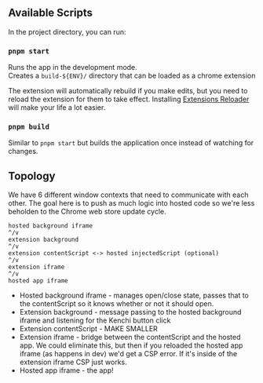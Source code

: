 
## Available Scripts

In the project directory, you can run:

### `pnpm start`

Runs the app in the development mode.<br />
Creates a `build-${ENV}/` directory that can be loaded as a chrome extension

The extension will automatically rebuild if you make edits, but you need to reload the extension for them to take effect. Installing [Extensions Reloader](https://chrome.google.com/webstore/detail/extensions-reloader/fimgfedafeadlieiabdeeaodndnlbhid) will make your life a lot easier.

### `pnpm build`

Similar to `pnpm start` but builds the application once instead of watching for changes.

## Topology

We have 6 different window contexts that need to communicate with each other. The goal here is to push as much logic into hosted code so we're less beholden to the Chrome web store update cycle.

```
hosted background iframe
^/v
extension background
^/v
extension contentScript <-> hosted injectedScript (optional)
^/v
extension iframe
^/v
hosted app iframe
```

* Hosted background iframe - manages open/close state, passes that to the contentScript so it knows whether or not it should open.
* Extension background - message passing to the hosted background iframe and listening for the Kenchi button click
* Extension contentScript - MAKE SMALLER
* Extension iframe - bridge between the contentScript and the hosted app. We could eliminate this, but then if you reloaded the hosted app iframe (as happens in dev) we'd get a CSP error. If it's inside of the extension iframe CSP just works.
* Hosted app iframe - the app!
